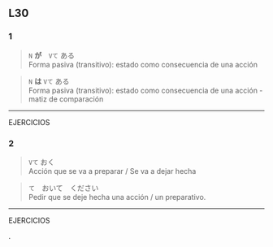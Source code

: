 L30
---


### 1

> ``` N ``` **が**　``` Vて ``` ある  
> Forma pasiva (transitivo): estado como consecuencia de una acción

> ``` N ``` **は** ``` Vて ``` ある  
> Forma pasiva (transitivo): estado como consecuencia de una acción - matiz de comparación

***

EJERCICIOS


### 2 

> ``` Vて ``` おく  
> Acción que se va a preparar / Se va a dejar hecha

> ```て```　おいて　ください  
> Pedir que se deje hecha una acción / un preparativo.

***

EJERCICIOS


.